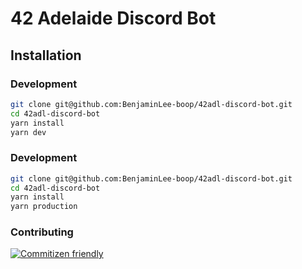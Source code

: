 # 42 Adelaide Discord Bot
## Installation
### Development
```bash
git clone git@github.com:BenjaminLee-boop/42adl-discord-bot.git
cd 42adl-discord-bot
yarn install
yarn dev
```

### Development
```bash
git clone git@github.com:BenjaminLee-boop/42adl-discord-bot.git
cd 42adl-discord-bot
yarn install
yarn production
```

### Contributing

[![Commitizen friendly](https://img.shields.io/badge/commitizen-friendly-brightgreen.svg)](http://commitizen.github.io/cz-cli/)
